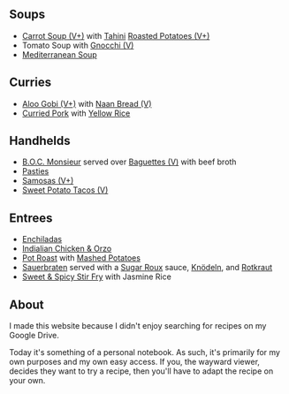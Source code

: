 
## Soups

* [Carrot Soup (V+)](recipes/main-dishes.md#carrot-soup) with [Tahini](recipes/sauces.md#tahini-paste) [Roasted Potatoes (V+)](recipes/sides.md#roasted-potatoes)
* Tomato Soup with [Gnocchi (V)](recipes/sides.md#gnocchi)
* [Mediterranean Soup](recipes/main-dishes.md#mediterranean-soup)


## Curries

* [Aloo Gobi (V+)](recipes/main-dishes.md#aloo-gobi) with [Naan Bread (V)](recipes/food-lab.md#naan-bread)
* [Curried Pork](recipes/main-dishes.md#curried-pork) with [Yellow Rice](recipes/sides.md#yellow-rice)


## Handhelds

* [B.O.C. Monsieur](recipes/main-dishes.md#boc-monsieur) served over [Baguettes (V)](recipes/breads.md#baguettes) with beef broth
* [Pasties](recipes/food-lab.md#yooper-beef-wellington)
* [Samosas (V+)](recipes/shareables.md#samosas)
* [Sweet Potato Tacos (V)](recipes/main-dishes.md#sweet-potato-tacos)


## Entrees

* [Enchiladas](recipes/main-dishes.md#enchiladas)
* [Indialian Chicken & Orzo](recipes/main-dishes.md#indialian-chicken-orzo)
* [Pot Roast](recipes/food-lab.md#pot-roast) with [Mashed Potatoes](recipes/sides.md#mashed-potatoes)
* [Sauerbraten](recipes/main-dishes.md#sauerbraten) served with a [Sugar Roux](recipes/sauces.md#sugar-roux) sauce, [Knödeln](recipes/sides.md#potato-dumplings), and [Rotkraut](recipes/sides.md#rotkraut)
* [Sweet & Spicy Stir Fry](recipes/main-dishes.md#stir-fry) with Jasmine Rice


## About

I made this website because I didn't enjoy searching for recipes on my Google Drive.

Today it's something of a personal notebook. As such, it's primarily for my own purposes and my own easy access. If you, the wayward viewer, decides they want to try a recipe, then you'll have to adapt the recipe on your own.
